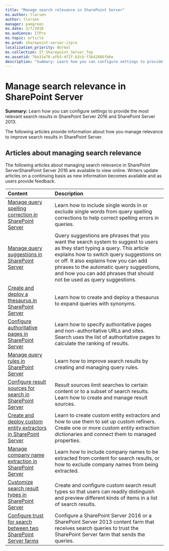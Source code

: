 ```yaml
---
title: "Manage search relevance in SharePoint Server"
ms.author: tlarsen
author: tlarsen
manager: pamgreen
ms.date: 3/7/2018
ms.audience: ITPro
ms.topic: article
ms.prod: sharepoint-server-itpro
localization_priority: Normal
ms.collection: IT_Sharepoint_Server_Top
ms.assetid: 76e31e76-afb3-4f2f-b3cb-f3b42886fb6e
description: "Summary: Learn how you can configure settings to provide the most relevant search results in SharePoint Server 2016 and SharePoint Server 2013."
---
```


# Manage search relevance in SharePoint Server

 **Summary:** Learn how you can configure settings to provide the most relevant search results in SharePoint Server 2016 and SharePoint Server 2013. 
  
The following articles provide information about how you manage relevance to improve search results in SharePoint Server.
  
## Articles about managing search relevance

The following articles about managing search relevance in SharePoint ServerSharePoint Server 2016 are available to view online. Writers update articles on a continuing basis as new information becomes available and as users provide feedback.
  
|                                                             **Content**                                                             |                                                                                                                                                             **Description**                                                                                                                                                             |
| :---------------------------------------------------------------------------------------------------------------------------------- | :-------------------------------------------------------------------------------------------------------------------------------------------------------------------------------------------------------------------------------------------------------------------------------------------------------------------------------------- |
| [Manage query spelling correction in SharePoint Server](manage-query-spelling-correction.md)                                        | Learn how to include single words in or exclude single words from query spelling corrections to help correct spelling errors in queries.                                                                                                                                                                                                |
| [Manage query suggestions in SharePoint Server](manage-query-suggestions.md)                                                        | Query suggestions are phrases that you want the search system to suggest to users as they start typing a query. This article explains how to switch query suggestions on or off. It also explains how you can add phrases to the automatic query suggestions, and how you can add phrases that should not be used as query suggestions. |
| [Create and deploy a thesaurus in SharePoint Server](create-and-deploy-a-thesaurus.md)                                              | Learn how to create and deploy a thesaurus to expand queries with synonyms.                                                                                                                                                                                                                                                             |
| [Configure authoritative pages in SharePoint Server](configure-authoritative-pages.md)                                              | Learn how to specify authoritative pages and non-authoritative URLs and sites. Search uses the list of authoritative pages to calculate the ranking of results.                                                                                                                                                                         |
| [Manage query rules in SharePoint Server](manage-query-rules.md)                                                                    | Learn how to improve search results by creating and managing query rules.                                                                                                                                                                                                                                                               |
| [Configure result sources for search in SharePoint Server](configure-result-sources-for-search.md)                                  | Result sources limit searches to certain content or to a subset of search results. Learn how to create and manage result sources.                                                                                                                                                                                                       |
| [Create and deploy custom entity extractors in SharePoint Server](create-and-deploy-custom-entity-extractors.md)                    | Learn to create custom entity extractors and how to use them to set up custom refiners. Create one or more custom entity extraction dictionaries and connect them to managed properties.                                                                                                                                                |
| [Manage company name extraction in SharePoint Server](manage-company-name-extraction.md)                                            | Learn how to include company names to be extracted from content for search results, or how to exclude company names from being extracted.                                                                                                                                                                                               |
| [Customize search result types in SharePoint Server](customize-search-result-types.md)                                              | Create and configure custom search result types so that users can readily distinguish and preview different kinds of items in a list of search results.                                                                                                                                                                                 |
| [Configure trust for search between two SharePoint Server farms](configure-trust-for-search-between-two-sharepoint-server-farms.md) | Configure a SharePoint Server 2016 or a SharePoint Server 2013 content farm that receives search queries to trust the SharePoint Server farm that sends the queries.                                                                                                                                                                    |
   

